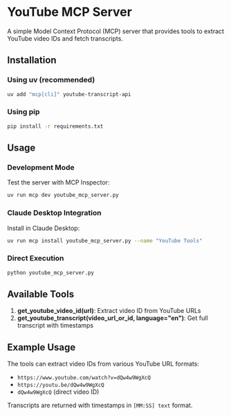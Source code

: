 # YouTube MCP Server

A simple Model Context Protocol (MCP) server that provides tools to extract YouTube video IDs and fetch transcripts.

## Installation

### Using uv (recommended)
```bash
uv add "mcp[cli]" youtube-transcript-api
```

### Using pip
```bash
pip install -r requirements.txt
```

## Usage

### Development Mode
Test the server with MCP Inspector:
```bash
uv run mcp dev youtube_mcp_server.py
```

### Claude Desktop Integration
Install in Claude Desktop:
```bash
uv run mcp install youtube_mcp_server.py --name "YouTube Tools"
```

### Direct Execution
```bash
python youtube_mcp_server.py
```

## Available Tools

1. **get_youtube_video_id(url)**: Extract video ID from YouTube URLs
2. **get_youtube_transcript(video_url_or_id, language="en")**: Get full transcript with timestamps

## Example Usage

The tools can extract video IDs from various YouTube URL formats:
- `https://www.youtube.com/watch?v=dQw4w9WgXcQ`
- `https://youtu.be/dQw4w9WgXcQ`
- `dQw4w9WgXcQ` (direct video ID)

Transcripts are returned with timestamps in `[MM:SS] text` format.
